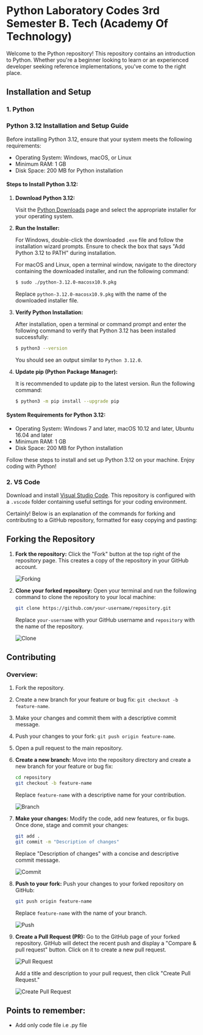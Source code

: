 # Python Laboratory Codes 3rd Semester B. Tech (Academy Of Technology)
Welcome to the Python repository! This repository contains an introduction to Python. Whether you're a beginner looking to learn or an experienced developer seeking reference implementations, you've come to the right place.


## Installation and Setup

### 1. Python
### Python 3.12 Installation and Setup Guide

Before installing Python 3.12, ensure that your system meets the following requirements:

- Operating System: Windows, macOS, or Linux
- Minimum RAM: 1 GB
- Disk Space: 200 MB for Python installation

#### Steps to Install Python 3.12:

1. **Download Python 3.12:**

   Visit the [Python Downloads](https://www.python.org/downloads/) page and select the appropriate installer for your operating system.

2. **Run the Installer:**

   For Windows, double-click the downloaded `.exe` file and follow the installation wizard prompts. Ensure to check the box that says "Add Python 3.12 to PATH" during installation.

   For macOS and Linux, open a terminal window, navigate to the directory containing the downloaded installer, and run the following command:

   ```bash
   $ sudo ./python-3.12.0-macosx10.9.pkg
   ```

   Replace `python-3.12.0-macosx10.9.pkg` with the name of the downloaded installer file.

3. **Verify Python Installation:**

   After installation, open a terminal or command prompt and enter the following command to verify that Python 3.12 has been installed successfully:

   ```bash
   $ python3 --version
   ```

   You should see an output similar to `Python 3.12.0`.

4. **Update pip (Python Package Manager):**

   It is recommended to update pip to the latest version. Run the following command:

   ```bash
   $ python3 -m pip install --upgrade pip
   ```

#### System Requirements for Python 3.12:

- Operating System: Windows 7 and later, macOS 10.12 and later, Ubuntu 16.04 and later
- Minimum RAM: 1 GB
- Disk Space: 200 MB for Python installation

Follow these steps to install and set up Python 3.12 on your machine. Enjoy coding with Python!

### 2. VS Code

Download and install [Visual Studio Code](https://code.visualstudio.com/). This repository is configured with a `.vscode` folder containing useful settings for your coding environment.

Certainly! Below is an explanation of the commands for forking and contributing to a GitHub repository, formatted for easy copying and pasting:

## Forking the Repository

1. **Fork the repository:** Click the "Fork" button at the top right of the repository page. This creates a copy of the repository in your GitHub account.

   ![Forking](gifs/fork.gif)

2. **Clone your forked repository:** Open your terminal and run the following command to clone the repository to your local machine:

   ```bash
   git clone https://github.com/your-username/repository.git
   ```

   Replace `your-username` with your GitHub username and `repository` with the name of the repository.

   ![Clone](gifs/clone.gif)

## Contributing

### Overview:

1. Fork the repository.
2. Create a new branch for your feature or bug fix: `git checkout -b feature-name`.
3. Make your changes and commit them with a descriptive commit message.
4. Push your changes to your fork: `git push origin feature-name`.
5. Open a pull request to the main repository.


1. **Create a new branch:** Move into the repository directory and create a new branch for your feature or bug fix:

   ```bash
   cd repository
   git checkout -b feature-name
   ```

   Replace `feature-name` with a descriptive name for your contribution.

   ![Branch](gifs/branch.gif)

2. **Make your changes:** Modify the code, add new features, or fix bugs. Once done, stage and commit your changes:

   ```bash
   git add .
   git commit -m "Description of changes"
   ```

   Replace "Description of changes" with a concise and descriptive commit message.

   ![Commit](gifs/commit.gif)

3. **Push to your fork:** Push your changes to your forked repository on GitHub:

   ```bash
   git push origin feature-name
   ```

   Replace `feature-name` with the name of your branch.

   ![Push](gifs/push.gif)

4. **Create a Pull Request (PR):** Go to the GitHub page of your forked repository. GitHub will detect the recent push and display a "Compare & pull request" button. Click on it to create a new pull request.

   ![Pull Request](gifs/pull_request.gif)

   Add a title and description to your pull request, then click "Create Pull Request."

   ![Create Pull Request](gifs/create_pr.gif)

## Points to remember:
- Add only code file i.e .py file



